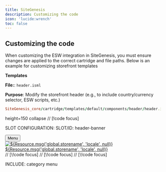 ```yaml
---
title: SiteGenesis
description: Customizing the code
icon: 'lucide:wrench'
toc: false
---
```


## Customizing the code

When customizing the ESW integration in SiteGenesis, you must ensure changes are applied to the correct cartridge and file paths. Below is an example for customizing storefront templates

**Templates**

**File:**: `header.isml`

**Purpose**: Modify the storefront header (e.g., to include country/currency selector, ESW scripts, etc.)

```rb [Path]
SiteGenesis_core/cartridge/templates/default/components/header/header.isml
```

height=150 collapse
<isset name="eswHelper" value="${require('/cartridge/scripts/helper/eswHelper').getEswHelper()}" scope="page"/> // [\!code focus]

<iscomment>SLOT CONFIGURATION: SLOT/ID: header-banner</iscomment>
<div class="header-banner">
  <isslot id="header-banner" description="Slot above the site header" context="global" />
</div>

<div class="top-banner" role="banner">
  <button class="menu-toggle">
    <i class="menu-icon fa fa-bars"></i>
    <span class="visually-hidden">Menu</span>
  </button>
  <div class="primary-logo">
    <a href="${URLUtils.url('Home-Show')}" title="${Resource.msg('global.homepage.tooltip', 'locale', null, Resource.msg('global.storename', 'locale', null))}">
      <img src="${URLUtils.staticURL('/images/logo.png')}" alt="${Resource.msg('global.storename', 'locale', null)}" />
      <span class="visually-hidden">${Resource.msg('global.storename', 'locale', null)}</span>
    </a>
  </div>
</div>

<nav id="navigation" role="navigation">
  <isif condition="${eswHelper.getEShopWorldModuleEnabled() && eswHelper.getEnableLandingPage() && request.httpParameterMap.get(dw.system.Site.current.preferences.custom.eswCountryUrlParam) != null}"> // [\!code focus]
    <isinclude url="${URLUtils.url('EShopWorld-GetEswLandingPage', dw.system.Site.current.getCustomPreferenceValue('eswCountryUrlParam'), pdict.CurrentHttpParameterMap)}"/> // [\!code focus]
  </isif> // [\!code focus]
</nav>

<div class="header-search">
  <isinclude template="search/simplesearch" />
</div>

<iscomment>INCLUDE: category menu</iscomment>
<isinclude url="${URLUtils.url('Home-IncludeHeaderMenu')}" />


